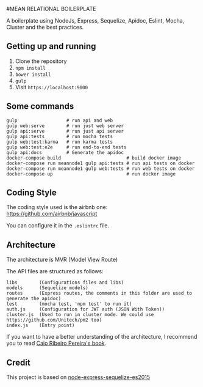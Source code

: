 #MEAN RELATIONAL BOILERPLATE

A boilerplate using NodeJs, Express, Sequelize, Apidoc, Eslint, Mocha, Cluster and the best practices.

## Getting up and running

1. Clone the repository
2. `npm install`
2. `bower install`
3. `gulp`
4. Visit `https://localhost:9000`

## Some commands

```
gulp                  # run api and web
gulp web:serve        # run just web server
gulp api:serve        # run just api server
gulp api:tests        # run mocha tests
gulp web:test:karma   # run karma tests
gulp web:test:e2e     # run end-to-end tests
gulp api:docs         # Generate the apidoc
docker-compose build                        # build docker image
docker-compose run meannode1 gulp api:tests # run api tests on docker
docker-compose run meannode1 gulp web:tests # run web tests on docker
docker-compose up                           # run docker image
```

## Coding Style

The coding style used is the airbnb one: https://github.com/airbnb/javascript

You can configure it in the `.eslintrc` file.

## Architecture

The architecture is MVR (Model View Route)

The API files are structured as follows:
```
libs        (Configurations files and libs)
models      (Sequelize models)
routes      (Express routes, the comments in this folder are used to generate the apidoc)
test        (mocha test, 'npm test' to run it)
auth.js     (Configuration for JWT auth (JSON With Token))
cluster.js  (Used to run in cluster mode. We could use https://github.com/Unitech/pm2 too)
index.js    (Entry point)
```

If you want to have a better understanding of the architecture, I recommend you to read [Caio Ribeiro Pereira's book](https://leanpub.com/building-apis-with-nodejs).

## Credit

This project is based on [node-express-sequelize-es2015](https://github.com/ArnaudValensi/node-express-sequelize-es2015)